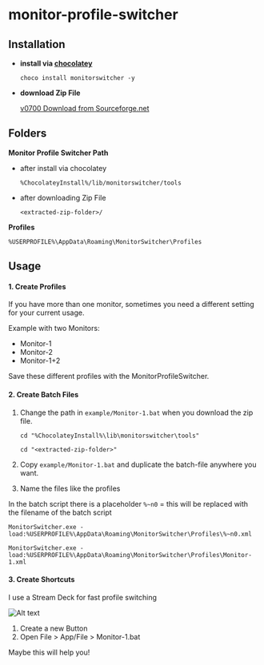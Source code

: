 # monitor-profile-switcher
## Installation
- **install via [chocolatey](https://chocolatey.org/)**

    ``
    choco install monitorswitcher -y
    ``

- **download Zip File**

    [v0700 Download from Sourceforge.net](https://sourceforge.net/projects/monitorswitcher/files/MonitorProfileSwitcher_v0700.zip/download)

## Folders

**Monitor Profile Switcher Path**

- after install via chocolatey

    ``
    %ChocolateyInstall%/lib/monitorswitcher/tools
    ``

- after downloading Zip File

    ``
    <extracted-zip-folder>/
    ``

**Profiles**

``
%USERPROFILE%\AppData\Roaming\MonitorSwitcher\Profiles
``

## Usage

#### 1. Create Profiles

If you have more than one monitor, sometimes you need a different setting for your current usage.

Example with two Monitors:
- Monitor-1
- Monitor-2
- Monitor-1+2

Save these different profiles with the MonitorProfileSwitcher.

#### 2. Create Batch Files

1. Change the path in `example/Monitor-1.bat` when you download the zip file.

    `cd "%ChocolateyInstall%\lib\monitorswitcher\tools"`
    
    `cd "<extracted-zip-folder>"`

2. Copy `example/Monitor-1.bat` and duplicate the batch-file anywhere you want.
3. Name the files like the profiles

In the batch script there is a placeholder `%~n0` = this will be replaced with the filename of the batch script

`MonitorSwitcher.exe -load:%USERPROFILE%\AppData\Roaming\MonitorSwitcher\Profiles\%~n0.xml`

`MonitorSwitcher.exe -load:%USERPROFILE%\AppData\Roaming\MonitorSwitcher\Profiles\Monitor-1.xml`

#### 3. Create Shortcuts
I use a Stream Deck for fast profile switching

![Alt text](example/streamdeck-monitors.png?raw=true "Optional Title")

1. Create a new Button
2. Open File > App/File > Monitor-1.bat

Maybe this will help you!
